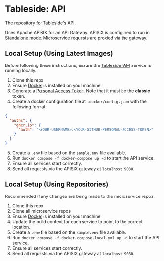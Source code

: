 # Tableside: API

The repository for Tableside's API.

Uses Apache APISIX for an API Gateway. APISIX is configured to run in [Standalone mode](https://apisix.apache.org/docs/apisix/deployment-modes/#standalone).
Microservice requests are proxied via the gateway.

## Local Setup (Using Latest Images)

Before following these instructions, ensure the [Tableside IAM](https://github.com/Table-Side/IAM) service is running locally.

1. Clone this repo
2. Ensure [Docker](https://docs.docker.com/get-docker/) is installed on your machine
3. Generate a [Personal Access Token](https://docs.github.com/en/authentication/keeping-your-account-and-data-secure/managing-your-personal-access-tokens). Note that it must be the **classic** token.
4. Create a docker configuration file at `.docker/config.json` with the following format:
```json
{
  "auths": {
    "ghcr.io": {
      "auth": "<YOUR-USERNAME>:<YOUR-GITHUB-PERSONAL-ACCESS-TOKEN>"
    }
  }
}
```
5. Create a `.env` file based on the `sample.env` file available.
6. Run `docker compose -f docker-compose up -d` to start the API service.
7. Ensure all services start correctly.
8. Send all requests via the APISIX gateway at `localhost:9080`.

## Local Setup (Using Repositories)

Recommended if any changes are being made to the microservice repos.

1. Clone this repo
2. Clone all microservice repos
3. Ensure [Docker](https://docs.docker.com/get-docker/) is installed on your machine
4. Update the build context for each service to point to the correct location.
5. Create a `.env` file based on the `sample.env` file available.
6. Run `docker compose -f docker-compose.local.yml up -d` to start the API service.
7. Ensure all services start correctly.
8. Send all requests via the APISIX gateway at `localhost:9080`.
